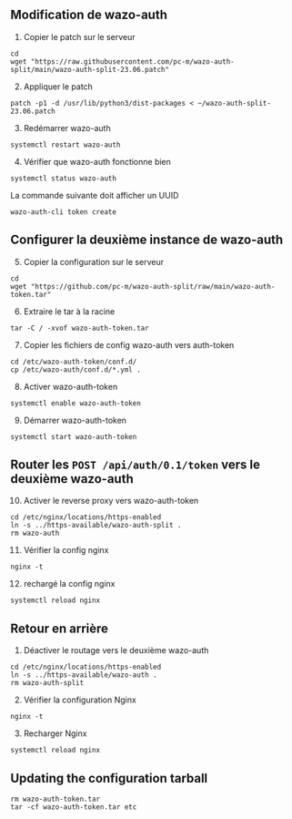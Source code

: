 ## Modification de wazo-auth
1. Copier le patch sur le serveur
```
cd
wget "https://raw.githubusercontent.com/pc-m/wazo-auth-split/main/wazo-auth-split-23.06.patch"
```
2. Appliquer le patch
```
patch -p1 -d /usr/lib/python3/dist-packages < ~/wazo-auth-split-23.06.patch
```
3. Redémarrer wazo-auth
```
systemctl restart wazo-auth
```
4. Vérifier que wazo-auth fonctionne bien
```
systemctl status wazo-auth
```
La commande suivante doit afficher un UUID
```
wazo-auth-cli token create
```

## Configurer la deuxième instance de wazo-auth
5. Copier la configuration sur le serveur
```
cd
wget "https://github.com/pc-m/wazo-auth-split/raw/main/wazo-auth-token.tar"
```
6. Extraire le tar à la racine
```
tar -C / -xvof wazo-auth-token.tar
```
7. Copier les fichiers de config wazo-auth vers auth-token
```
cd /etc/wazo-auth-token/conf.d/
cp /etc/wazo-auth/conf.d/*.yml .
```
8. Activer wazo-auth-token
```
systemctl enable wazo-auth-token
```
9. Démarrer wazo-auth-token
```
systemctl start wazo-auth-token
```

## Router les `POST /api/auth/0.1/token` vers le deuxième wazo-auth
10. Activer le reverse proxy vers wazo-auth-token
```
cd /etc/nginx/locations/https-enabled
ln -s ../https-available/wazo-auth-split .
rm wazo-auth
```
11. Vérifier la config nginx
```
nginx -t
```
12. rechargé la config nginx
```
systemctl reload nginx
```

## Retour en arrière
1. Déactiver le routage vers le deuxième wazo-auth
```
cd /etc/nginx/locations/https-enabled
ln -s ../https-available/wazo-auth .
rm wazo-auth-split
```
2. Vérifier la configuration Nginx
```
nginx -t
```
3. Recharger Nginx
```
systemctl reload nginx
```


## Updating the configuration tarball

```
rm wazo-auth-token.tar
tar -cf wazo-auth-token.tar etc
```
